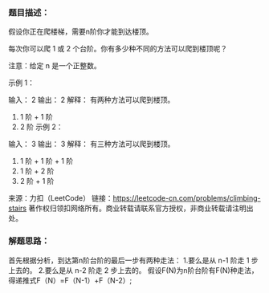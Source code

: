 ### 题目描述：
假设你正在爬楼梯，需要n阶你才能到达楼顶。

每次你可以爬 1 或 2 个台阶。你有多少种不同的方法可以爬到楼顶呢？

注意：给定 n 是一个正整数。

示例 1：

输入： 2
输出： 2
解释： 有两种方法可以爬到楼顶。
1.  1 阶 + 1 阶
2.  2 阶
示例 2：

输入： 3
输出： 3
解释： 有三种方法可以爬到楼顶。
1.  1 阶 + 1 阶 + 1 阶
2.  1 阶 + 2 阶
3.  2 阶 + 1 阶

来源：力扣（LeetCode）
链接：https://leetcode-cn.com/problems/climbing-stairs
著作权归领扣网络所有。商业转载请联系官方授权，非商业转载请注明出处。

### 解题思路：
首先根据分析，到达第n阶台阶的最后一步有两种走法：
1.要么是从 n-1 阶走 1 步上去的。
2.要么是从 n-2 阶走 2 步上去的。
假设F(N)为n阶台阶有F(N)种走法，得递推式F（N）=F（N-1）+F（N-2）;

